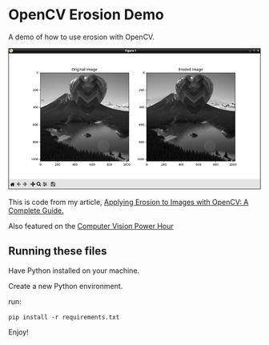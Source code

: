 # OpenCV Erosion Demo

A demo of how to use erosion with OpenCV. 

![Applying Erosion to Images in OpenCV](apply-erosion-images.png)

This is code from my article, [Applying Erosion to Images with OpenCV: A Complete Guide.](https://www.jeremymorgan.com/tutorials/opencv/apply-erosion-images/)


Also featured on the [Computer Vision Power Hour](https://www.twitch.tv/jeremymorgan/schedule?vodID=1773385086)

## Running these files

Have Python installed on your machine.

Create a new Python environment.

run:

```
pip install -r requirements.txt
```

Enjoy!